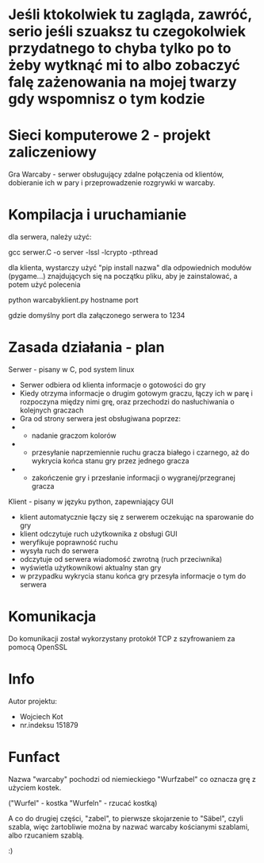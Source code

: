 # Jeśli ktokolwiek tu zagląda, zawróć, serio jeśli szuaksz tu czegokolwiek przydatnego to chyba tylko po to żeby wytknąć mi to albo zobaczyć falę zażenowania na mojej twarzy gdy wspomnisz o tym kodzie









# Sieci komputerowe 2 - projekt zaliczeniowy
Gra Warcaby - serwer obsługujący zdalne połączenia od klientów,
dobieranie ich w pary i przeprowadzenie rozgrywki w warcaby.

# Kompilacja i uruchamianie

dla serwera, należy użyć:

gcc serwer.C -o server -lssl -lcrypto -pthread


dla klienta, wystarczy użyć "pip install nazwa" dla odpowiednich modułów (pygame...) znajdujących się na początku pliku, aby je zainstalować, a potem użyć polecenia

python warcabyklient.py hostname port 

gdzie domyślny port dla załączonego serwera to 1234

# Zasada działania - plan
Serwer - pisany w C, pod system linux
- Serwer odbiera od klienta informacje o gotowości do gry
- Kiedy otrzyma informacje o drugim gotowym graczu, łączy ich w parę i rozpoczyna między nimi grę,
oraz przechodzi do nasłuchiwania o kolejnych graczach
- Gra od strony serwera jest obsługiwana poprzez:
- - nadanie graczom kolorów
- - przesyłanie naprzemiennie ruchu gracza białego i czarnego, aż do wykrycia końca stanu gry przez jednego gracza
- - zakończenie gry i przesłanie informacji o wygranej/przegranej gracza


Klient - pisany w języku python, zapewniający GUI
- klient automatycznie łączy się z serwerem oczekując na sparowanie do gry 
- klient odczytuje ruch użytkownika z obsługi GUI
- weryfikuje poprawność ruchu
- wysyła ruch do serwera
- odczytuje od serwera wiadomość zwrotną (ruch przeciwnika)
- wyświetla użytkownikowi aktualny stan gry
- w przypadku wykrycia stanu końca gry przesyła informacje o tym do serwera


# Komunikacja
Do komunikacji został wykorzystany protokół TCP z szyfrowaniem za pomocą OpenSSL

# Info
Autor projektu:
- Wojciech Kot
- nr.indeksu 151879

# Funfact
Nazwa "warcaby" pochodzi od niemieckiego "Wurfzabel" co oznacza grę z użyciem kostek.

("Wurfel" - kostka "Wurfeln" - rzucać kostką)

A co do drugiej części, "zabel", to pierwsze skojarzenie to "Säbel", czyli szabla, 
więc żartobliwie można by nazwać warcaby kościanymi szablami,
albo rzucaniem szablą.

:) 
